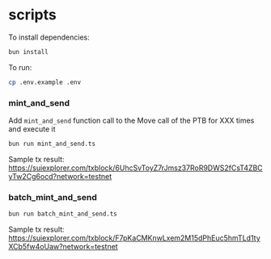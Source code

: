 # scripts

To install dependencies:

```bash
bun install
```

To run:

```bash
cp .env.example .env
```

### mint_and_send

Add `mint_and_send` function call to the Move call of the PTB for XXX times and execute it

```bash
bun run mint_and_send.ts
```

Sample tx result:
https://suiexplorer.com/txblock/6UhcSvToyZ7rJmsz37RoR9DWS2fCsT4ZBCyTw2Cg6ocd?network=testnet

### batch_mint_and_send

```bash
bun run batch_mint_and_send.ts
```

Sample tx result:
https://suiexplorer.com/txblock/F7pKaCMKnwLxem2M15dPhEuc5hmTLd1tyXCb5fw4oUaw?network=testnet
